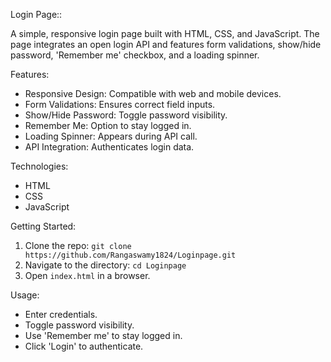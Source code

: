 Login Page::

A simple, responsive login page built with HTML, CSS, and JavaScript. The page integrates an open login API and features form validations, show/hide password, 'Remember me' checkbox, and a loading spinner.

Features:
- Responsive Design: Compatible with web and mobile devices.
- Form Validations: Ensures correct field inputs.
- Show/Hide Password: Toggle password visibility.
- Remember Me: Option to stay logged in.
- Loading Spinner: Appears during API call.
- API Integration: Authenticates login data.

Technologies:
- HTML
- CSS
- JavaScript

Getting Started:
1. Clone the repo: `git clone https://github.com/Rangaswamy1824/Loginpage.git`
2. Navigate to the directory: `cd Loginpage`
3. Open `index.html` in a browser.

Usage:
- Enter credentials.
- Toggle password visibility.
- Use 'Remember me' to stay logged in.
- Click 'Login' to authenticate.
